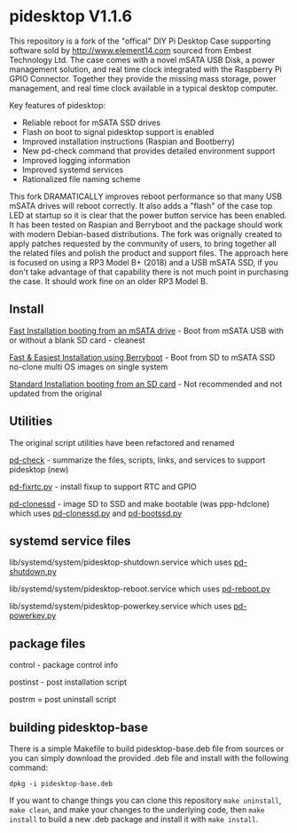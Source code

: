 pidesktop  V1.1.6
=================
This repository is a fork of the "offical" DIY Pi Desktop Case supporting software sold by http://www.element14.com sourced from Embest Technology Ltd. The case comes with a novel mSATA USB Disk, a power management solution, and real time clock integrated with the Raspberry Pi GPIO Connector.  Together they provide the missing mass storage, power management, and real time clock available in a typical desktop computer.

Key features of pidesktop:
- Reliable reboot for mSATA SSD drives
- Flash on boot to signal pidesktop support is enabled
- Improved installation instructions (Raspian and Bootberry)
- New pd-check command that provides detailed environment support
- Improved logging information
- Improved systemd services
- Rationalized file naming scheme

This fork DRAMATICALLY improves reboot performance so that many USB mSATA drives will reboot correctly.  It also adds a "flash" of the case top LED at startup so it is clear that the power button service has been enabled.  It has been tested on Raspian and Berryboot and the package should work with modern Debian-based distributions.   The fork was orignally created to apply patches requested by the community of users, to bring together all the related files and polish the product and support files. The approach here is focused on using a RP3 Model B+ (2018) and a USB mSATA SSD, if you don't take advantage of that capability there is not much point in purchasing the case.  It should work fine on an older RP3 Model B.

Install
-------
[Fast Installation booting from an mSATA drive](install.md) - Boot from mSATA USB with or without a blank SD card - cleanest

[Fast & Easiest Installation using Berryboot](berry.md) - Boot from SD to mSATA SSD no-clone multi OS images on single system

[Standard Installation booting from an SD card](documents/Installation-Manual.md) - Not recommended and not updated from the original

Utilities
----------
The original script utilities have been refactored and renamed

[pd-check](pidesktop-base/usr/share/pidesktop/script/pd-check) - summarize the files, scripts, links, and services to support pidesktop (new)

[pd-fixrtc.py](pidesktop-base/usr/share/pidesktop/python/pd-fixrtc.py) - install fixup to support RTC and GPIO

[pd-clonessd](pidesktop-base/usr/share/pidesktop/script/pd-clonessd) - image SD to SSD and make bootable (was ppp-hdclone) 
which uses [pd-clonessd.py](pidesktop-base/usr/share/pidesktop/python/pd-clonessd.py) and [pd-bootssd.py](pidesktop-base/usr/share/pidesktop/python/pd-bootssd.py) 

systemd service files
---------------------
lib/systemd/system/pidesktop-shutdown.service which uses [pd-shutdown.py](pidesktop-base/usr/share/pidesktop/python/pd-shutdown.py)

lib/systemd/system/pidesktop-reboot.service which uses [pd-reboot.py](pidesktop-base/usr/share/pidesktop/python/pd-reboot.py)

lib/systemd/system/pidesktop-powerkey.service which uses [pd-powerkey.py](pidesktop-base/usr/share/pidesktop/python/pd-powerkey.py)

package files
-------------
control - package control info

postinst - post installation script

postrm = post uninstall script

building pidesktop-base
-----------------------
There is a simple Makefile to build pidesktop-base.deb file from sources or you can simply download the provided .deb file and install with the following command:

`dpkg -i pidesktop-base.deb`

If you want to change things you can clone this repository `make uninstall`, `make clean`, and make your changes to the underlying code, then `make install` to build a new .deb package and install it with `make install`.
